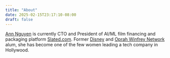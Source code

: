 ```yaml
---
title: "About"
date: 2025-02-15T23:17:10-08:00
draft: false
---
```


[Ann Nguyen](https://linkedin.com/in/annthinguyen) is currently CTO and President of AI/ML film financing and packaging platform [Slated.com](https://www.slated.com). Former [Disney](https://disney.com) and [Oprah Winfrey Network](https://oprah.com) alum, she has become one of the few women leading a tech company in Hollywood. 

